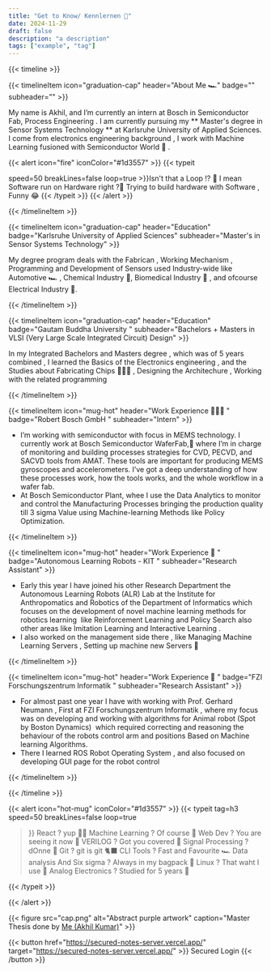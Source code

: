 ```yaml
---
title: "Get to Know/ Kennlernen 👀"
date: 2024-11-29
draft: false
description: "a description"
tags: ["example", "tag"]
---
```



{{< timeline >}}

{{< timelineItem icon="graduation-cap" header="About Me 🏎️" badge="" subheader="" >}}

My name is Akhil, and I’m currently an intern at Bosch in Semiconductor Fab, Process Engineering . I am currently pursuing my ** Master's degree in Sensor Systems Technology ** at Karlsruhe University of Applied Sciences. I come from electronics engineering background , I work with Machine Learning fusioned with Semiconductor World 🥽 .


{{< alert icon="fire"  iconColor="#1d3557" >}}
{{< typeit  

  speed=50
  breakLines=false
  loop=true >}}Isn't that a Loop !? 🔄
  I mean Software run on Hardware right ?🤔 
  Trying to build hardware with Software , Funny 😂
  {{< /typeit >}}
{{< /alert >}}


{{< /timelineItem >}}


{{< timelineItem icon="graduation-cap" header="Education" badge="Karlsruhe University of Applied Sciences" subheader="Master's in Sensor Systems Technology" >}}

My degree program deals with the Fabrican , Working Mechanism , Programming and Development of Sensors used Industry-wide like Automotive 🏎️ , Chemical Industry 🧪, Biomedical Industry 🧫 , and ofcourse Electrical Industry 🔌.

{{< /timelineItem >}}

{{< timelineItem icon="graduation-cap" header="Education" badge="Gautam Buddha University " subheader="Bachelors + Masters in VLSI (Very Large Scale Integrated Circuit) Design" >}}

In my Integrated Bachelors and Masters degree , which was of 5 years combined , I learned the Basics of the Electronics engineering , and the Studies about Fabricating Chips 👨🏻‍💻 , Designing the Architechure , Working with the related programming

{{< /timelineItem >}}

{{< timelineItem icon="mug-hot" header="Work Experience 👨🏻‍💻 " badge="Robert Bosch GmbH " subheader="Intern" >}}
<ul>
<li>I’m working with semiconductor with focus in MEMS technology. I currently work at Bosch Semiconductor WaferFab,🤖 where I’m in charge of monitoring and building processes strategies for CVD, PECVD, and SACVD tools from AMAT. These tools are  important for producing MEMS gyroscopes and accelerometers. I’ve got a deep understanding of how these processes work, how the tools works, and the whole workflow in a wafer fab.

  </li>
  <li>
At  Bosch Semiconductor Plant, whee I use the Data Analytics to monitor and control the Manufacturing Processes bringing the production quality till 3 sigma Value using Machine-learning Methods like Policy Optimization.</li>
</ul>

{{< /timelineItem >}}


{{< timelineItem icon="mug-hot" header="Work Experience 🤖 " badge="Autonomous Learning Robots - KIT " subheader="Research Assistant" >}}
<ul>
<li>Early this year I have joined his other Research Department the Autonomous Learning Robots (ALR) Lab at the Institute for Anthropomatics and Robotics of the Department of Informatics which focuses on the development of novel machine learning methods for robotics learning  like Reinforcement Learning and Policy Search also other areas like Imitation Learning and Interactive Learning . 


  </li>
  <li>
I also worked on the management side there , like Managing Machine Learning Servers , Setting up machine new Servers 📀</li>
</ul>

{{< /timelineItem >}}


{{< timelineItem icon="mug-hot" header="Work Experience 🦾 " badge="FZI Forschungszentrum Informatik " subheader="Research Assistant" >}}
<ul>
<li>For almost past one year I have with working with Prof. Gerhard Neumann , First at FZI Forschungszentrum Informatik , where my focus was on developing and working with algorithms for Animal robot (Spot by Boston Dynamics)  which required correcting and reasoning the behaviour of the robots control arm and positions Based on Machine learning Algorithms.

  </li>
  <li>
There I learned ROS Robot Operating System , and also focused on developing GUI page for the robot control</li>
</ul>

{{< /timelineItem >}}


{{< /timeline >}}

{{< alert icon="hot-mug" iconColor="#1d3557" >}} 
{{< typeit 
  tag=h3
  speed=50
  breakLines=false
  loop=true
>}}
React ? yup 👍🏻
Machine Learning ? Of course 🧡
Web Dev ? You are seeing it now 🐣
VERILOG ? Got you covered 🌝
Signal Processing ? dOnne 📶
Git ? git is git 🐈‍⬛
CLI Tools ? Fast and Favourite 🏎️
Data analysis And Six sigma ? Always in my bagpack 🎒
Linux ? That waht I use 🐧
Analog Electronics ? Studied for 5 years 🏫

{{< /typeit >}}

{{< /alert >}}



{{< figure
    src="cap.png"
    alt="Abstract purple artwork"
    caption="Master Thesis done by [Me (Akhil Kumar)](https://www.ijser.org/onlineResearchPaperViewer.aspx?Reduction_in_Power_of_Logic_Circuits_using_Device_Stacking_and_Virtual_Power_Rails.pdf)"
    >}}



{{< button href="https://secured-notes-server.vercel.app/" target="https://secured-notes-server.vercel.app/" >}}
Secured Login
{{< /button >}}
